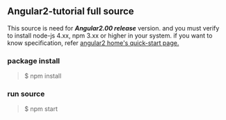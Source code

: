 ## **Angular2-tutorial full source**
This source is need for ***Angular2.00 release*** version. 
and you must verify to install node-js 4.xx, npm 3.xx or higher in your system. if you want to know specification, refer [angular2 home's quick-start page.](https://angular.io/docs/ts/latest/quickstart.html)
  
### **package install**
>$ npm install

### **run source**
>$ npm start

